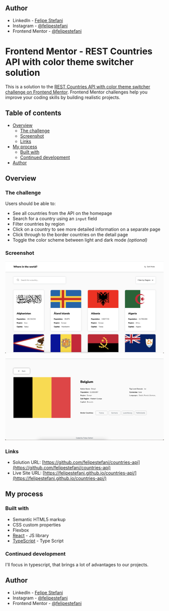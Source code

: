 ## Author

- LinkedIn - [Felipe Stefani](https://www.linkedin.com/in/felipe-stefani-a35185116/)
- Instagram - [@felipestefani](https://www.twitter.com/felipestefani)
- Frontend Mentor - [@felipestefani](https://www.frontendmentor.io/profile/felipestefani)


# Frontend Mentor - REST Countries API with color theme switcher solution

This is a solution to the [REST Countries API with color theme switcher challenge on Frontend Mentor](https://www.frontendmentor.io/challenges/rest-countries-api-with-color-theme-switcher-5cacc469fec04111f7b848ca). Frontend Mentor challenges help you improve your coding skills by building realistic projects. 

## Table of contents

- [Overview](#overview)
  - [The challenge](#the-challenge)
  - [Screenshot](#screenshot)
  - [Links](#links)
- [My process](#my-process)
  - [Built with](#built-with)
  - [Continued development](#continued-development)
- [Author](#author)


## Overview

### The challenge

Users should be able to:

- See all countries from the API on the homepage
- Search for a country using an `input` field
- Filter countries by region
- Click on a country to see more detailed information on a separate page
- Click through to the border countries on the detail page
- Toggle the color scheme between light and dark mode *(optional)*

### Screenshot

![](src/assets/home.png)

![](src/assets/details.png)


### Links

- Solution URL: [https://github.com/felipestefani/countries-api](https://github.com/felipestefani/countries-api)
- Live Site URL: [https://felipestefani.github.io/countries-api/](https://felipestefani.github.io/countries-api/)

## My process

### Built with

- Semantic HTML5 markup
- CSS custom properties
- Flexbox
- [React](https://reactjs.org/) - JS library
- [TypeScript](https://www.typescriptlang.org) - Type Script



### Continued development

I'll focus in typescript, that brings a lot of advantages to our projects.


## Author

- LinkedIn - [Felipe Stefani](https://www.linkedin.com/in/felipe-stefani-a35185116/)
- Instagram - [@felipestefani](https://www.twitter.com/felipestefani)
- Frontend Mentor - [@felipestefani](https://www.frontendmentor.io/profile/felipestefani)